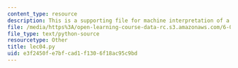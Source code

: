 ```yaml
---
content_type: resource
description: This is a supporting file for machine interpretation of a program.
file: /media/https%3A/open-learning-course-data-rc.s3.amazonaws.com/6-00sc-introduction-to-computer-science-and-programming-spring-2011/e3f2450fe7bfcad1f1306f18ac95c9bd_lec04.py
file_type: text/python-source
resourcetype: Other
title: lec04.py
uid: e3f2450f-e7bf-cad1-f130-6f18ac95c9bd
---
```

